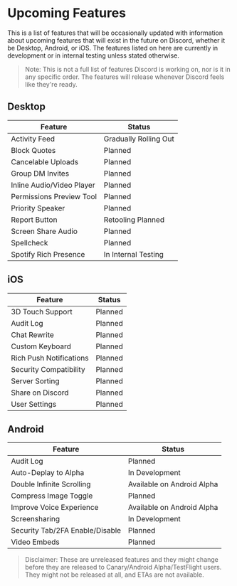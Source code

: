 <!-- TITLE: Upcoming Features -->
<!-- SUBTITLE: A quick summary of Upcoming Features -->

# Upcoming Features
This is a list of features that will be occasionally updated with information about upcoming features that will exist in the future on Discord, whether it be Desktop, Android, or iOS. The features listed on here are currently in development or in internal testing unless stated otherwise.

> Note: This is not a full list of features Discord is working on, nor is it in any specific order. The features will release whenever Discord feels like they're ready.

## Desktop

| Feature |	Status |
|---------|---------|
| Activity Feed | Gradually Rolling Out |
| Block Quotes | Planned |
| Cancelable Uploads | Planned |
| Group DM Invites | Planned |
| Inline Audio/Video Player | Planned |
| Permissions Preview Tool | Planned |
| Priority Speaker | Planned |
| Report Button | Retooling Planned |
| Screen Share Audio | Planned |
| Spellcheck | Planned |
| Spotify Rich Presence | In Internal Testing |

## iOS
| Feature | Status	|
|---------|---------|
| 3D Touch Support | Planned |
| Audit Log | Planned |
| Chat Rewrite | Planned |
| Custom Keyboard | Planned |
| Rich Push Notifications | Planned |
| Security Compatibility | Planned |
| Server Sorting | Planned |
| Share on Discord | Planned |
| User Settings | Planned |

## Android
| Feature | Status |
|---------|--------|
| Audit Log | Planned |
| Auto-Deplay to Alpha | In Development |
| Double Infinite Scrolling | Available on Android Alpha |
| Compress Image Toggle | Planned |
| Improve Voice Experience | Available on Android Alpha |
| Screensharing | In Development |
| Security Tab/2FA Enable/Disable | Planned |
| Video Embeds | Planned |

> Disclaimer: These are unreleased features and they might change before they are released to Canary/Android Alpha/TestFlight users. They might not be released at all, and ETAs are not available.
